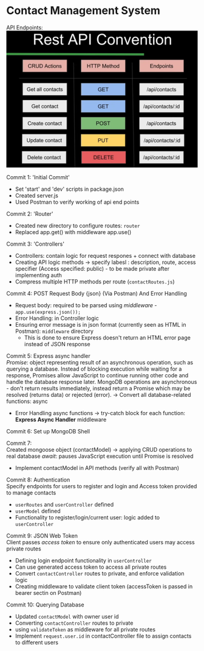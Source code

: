 # Contact Management System

API Endpoints:
![Rest API Convention](image.png)

Commit 1: 'Initial Commit'
- Set 'start' and 'dev' scripts in package.json
- Created server.js
- Used Postman to verify working of api end points 

Commit 2: 'Router'
- Created new directory to configure routes: `router`
- Replaced app.get() with middleware app.use() 

Commit 3: 'Controllers'
- Controllers: contain logic for request respones + connect with database
- Creating API logic methods -> specify labesl : description, route, access specifier
(Access specified: public) - to be made private after implementing auth
- Compress multiple HTTP methods per route (`contactRoutes.js`)

Commit 4: POST Request Body {json} (Via Postman) And Error Handling 
- Request body: required to be parsed using *middleware* - `app.use(express.json());`
- Error Handling: in Controller logic
- Ensuring error message is in json format (currently seen as HTML in Postman): `middleware` directory
    - This is done to ensure Express doesn't return an HTML error page instead of JSON response

Commit 5: Express async handler   
_Promise_: object representing result of an asynchronous operation, such as querying a database. Instead of blocking execution while waiting for a response, Promises allow JavaScript to continue running other code and handle the database response later.
MongoDB operations are asynchronous - don't return results immediately, instead return a Promise which may be resolved (returns data) or rejected (error).
-> Convert all database-related functions: async
- Error Handling async functions -> try-catch block for each function: **Express Async Handler** middleware

Commit 6: Set up MongoDB Shell

Commit 7:    
Created mongoose object (contactModel) -> applying CRUD operations to real database
_await_: pauses JavaScript execution until Promise is resolved
- Implement contactModel in API methods (verify all with Postman)

Commit 8: Authentication  
Specify endpoints for users to register and login  and  Access token provided to manage contacts  
- `userRoutes` and `userController` defined
- `userModel` defined
- Functionality to register/login/current user: logic added to `userController`

Commit 9: JSON Web Token    
Client passes _access token_ to ensure only authenticated users may access private routes
- Defining login endpoint functionality in `userController`
- Can use generated access token to access all private routes 
- Convert `contactController` routes to private, and enforce validation logic
- Creating middleware to validate client token (accessToken is passed in bearer sectin on Postman)

Commit 10: Querying Database  
- Updated `contactModel` with owner user id
- Converting `contactController` routes to private
- using `validateToken` as middleware for all private routes
- Implement `request.user.id` in contactController file to assign contacts to different users
